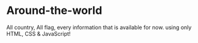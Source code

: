 # Around-the-world
All country, All flag, every information that is available for now.
using only HTML, CSS & JavaScript!
